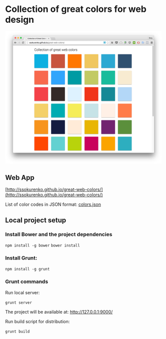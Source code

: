 # Collection of great colors for web design

[![Web Design Colors](/screenshot-web-colors.png)](http://ssokurenko.github.io/great-web-colors/)

## Web App

[http://ssokurenko.github.io/great-web-colors/](http://ssokurenko.github.io/great-web-colors/)

List of color codes in JSON format: [colors.json](http://ssokurenko.github.io/great-web-colors/colors.json)

## Local project setup

### Install Bower and the project dependencies

`npm install -g bower`
`bower install`

### Install Grunt:

`npm install -g grunt`

### Grunt commands

Run local server:

`grunt server`

The project will be available at: http://127.0.0.1:9000/

Run build script for distribution:

`grunt build`

